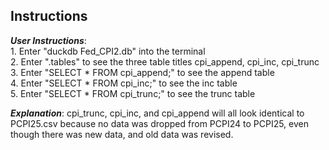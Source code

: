 ## Instructions
***User Instructions***:  
    1. Enter "duckdb Fed_CPI2.db" into the terminal  
    2. Enter ".tables" to see the three table titles cpi_append, cpi_inc, cpi_trunc  
    3. Enter "SELECT * FROM cpi_append;" to see the append table  
    4. Enter "SELECT * FROM cpi_inc;" to see the inc table  
    5. Enter "SELECT * FROM cpi_trunc;" to see the trunc table  

***Explanation***:
    cpi_trunc, cpi_inc, and cpi_append will all look identical to PCPI25.csv because no data was dropped from PCPI24 to PCPI25, even though there was new data, and old data was revised.
